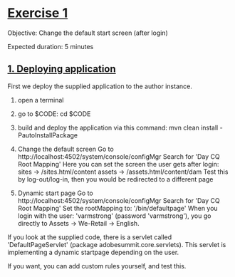 # [Exercise 1](exercise1/README.md)
Objective: Change the default start screen (after login)

Expected duration: 5 minutes

## [1. Deploying application](exercise1/README.md)
First we deploy the supplied application to the author instance.

1. open a terminal
2. go to $CODE: cd $CODE
3. build and deploy the application via this command:
mvn clean install -PautoInstallPackage


2. Change the default screen
Go to http://localhost:4502/system/console/configMgr
Search for 'Day CQ Root Mapping'
Here you can set the screen the user gets after login:
sites -> /sites.html/content
assets -> /assets.html/content/dam
Test this by log-out/log-in, then you would be redirected to a different page

3. Dynamic start page
Go to http://localhost:4502/system/console/configMgr
Search for 'Day CQ Root Mapping'
Set the rootMapping to: '/bin/defaultpage'
When you login with the user: 'varmstrong' (password 'varmstrong'), you go directly to Assets -> We-Retail -> English.

If you look at the supplied code, there is a servlet called 'DefaultPageServlet' (package adobesummit.core.servlets). This servlet is implementing a dynamic startpage depending on the user.

If you want, you can add custom rules yourself, and test this.
